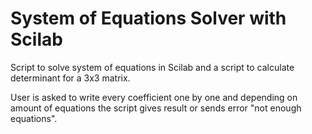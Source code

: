 # System of Equations Solver with Scilab

Script to solve system of equations in Scilab and a script to calculate determinant for a 3x3 matrix. 

User is asked to write every coefficient one by one and depending on amount of equations the script gives result or sends error "not enough equations".
